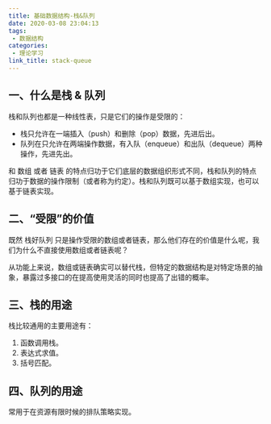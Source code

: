 ```yaml
---
title: 基础数据结构-栈&队列
date: 2020-03-08 23:04:13
tags: 
 - 数据结构 
categories: 
 - 理论学习
link_title: stack-queue
---
```

## 一、什么是栈 & 队列

栈和队列也都是一种线性表，只是它们的操作是受限的：

- 栈只允许在一端插入（push）和删除（pop）数据，先进后出。
- 队列在只允许在两端操作数据，有入队（enqueue）和出队（dequeue）两种操作，先进先出。

和 数组 或者 链表 的特点归功于它们底层的数据组织形式不同，栈和队列的特点归功于数据的操作限制（或者称为约定）。栈和队列既可以基于数组实现，也可以基于链表实现。
<!-- more -->
## 二、“受限”的价值

既然 栈好队列 只是操作受限的数组或者链表，那么他们存在的价值是什么呢，我们为什么不直接使用数组或者链表呢？

从功能上来说，数组或链表确实可以替代栈，但特定的数据结构是对特定场景的抽象，暴露过多接口的在提高使用灵活的同时也提高了出错的概率。

## 三、栈的用途

栈比较通用的主要用途有：

1. 函数调用栈。
2. 表达式求值。
3. 括号匹配。

## 四、队列的用途

常用于在资源有限时候的排队策略实现。

